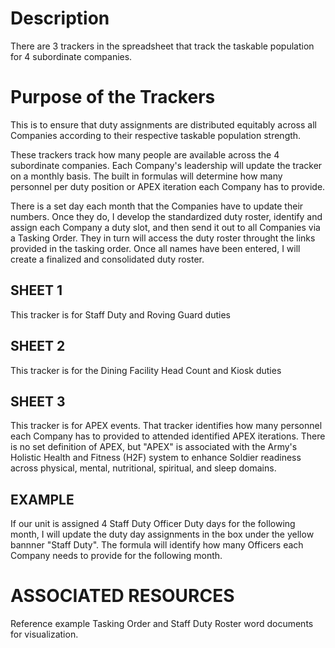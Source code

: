 # Description

There are 3 trackers in the spreadsheet that track the taskable population for 4 subordinate companies. 

# Purpose of the Trackers

This is to ensure that duty assignments are distributed equitably across all Companies according to their respective taskable population strength.

These trackers track how many people are available across the 4 subordinate companies. Each Company's leadership will update the tracker on a monthly basis. The built in formulas will determine how many personnel per duty position or APEX iteration each Company has to provide.

There is a set day each month that the Companies have to update their numbers. Once they do, I develop the standardized duty roster, identify and assign each Company a duty slot, and then send it out to all Companies via a Tasking Order. They in turn will access the duty roster throught the links provided in the tasking order. Once all names have been entered, I will create a finalized and consolidated duty roster.

## SHEET 1
This tracker is for Staff Duty and Roving Guard duties

## SHEET 2

This tracker is for the Dining Facility Head Count and Kiosk duties

## SHEET 3

This tracker is for APEX events. That tracker identifies how many personnel each Company has to provided to attended identified APEX iterations. There is no set definition of APEX, but "APEX" is associated with the Army's Holistic Health and Fitness (H2F) system to enhance Soldier readiness across physical, mental, nutritional, spiritual, and sleep domains.


## EXAMPLE
If our unit is assigned 4 Staff Duty Officer Duty days for the following month, I will update the duty day assignments in the box under the yellow bannner "Staff Duty". The formula will identify how many Officers each Company needs to provide for the following month.


# ASSOCIATED RESOURCES
Reference example Tasking Order and Staff Duty Roster word documents for visualization.


